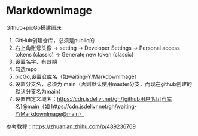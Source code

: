 # MarkdownImage
Github+picGo搭建图床
1. GitHub创建仓库，必须是public的
2. 右上角账号头像 → setting → Developer Settings → Personal access tokens (classic) → Generate new token (classic)
3. 设置名字、有效期
4. 勾选repo
5. picGo,设置仓库名（如waiting-Y/MarkdownImage）
6. 设置分支名，必须为 main（否则默认使用master分支，而现在github创建的默认分支名为main）
7. 设置自定义域名：https://cdn.jsdelivr.net/gh/[github用户名]/[仓库名]@main（如 https://cdn.jsdelivr.net/gh/waiting-Y/MarkdownImage@main）

参考教程：https://zhuanlan.zhihu.com/p/489236769
